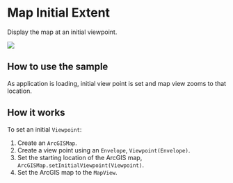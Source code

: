 # Map Initial Extent

Display the map at an initial viewpoint.

![](MapInitialExtent.png)

## How to use the sample

As application is loading, initial view point is set and map view zooms
to that location.

## How it works

To set an initial `Viewpoint`:

1.  Create an `ArcGISMap`.
2.  Create a view point using an `Envelope`, `Viewpoint(Envelope)`.
3.  Set the starting location of the ArcGIS map,
    `ArcGISMap.setInitialViewpoint(Viewpoint)`.
4.  Set the ArcGIS map to the `MapView`.
